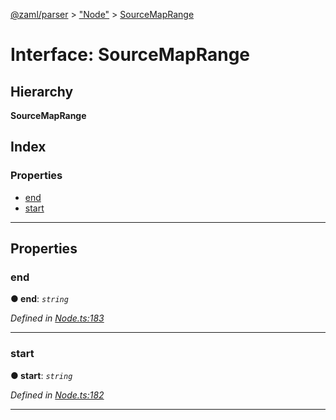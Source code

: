 [@zaml/parser](../README.md) > ["Node"](../modules/_node_.md) > [SourceMapRange](../interfaces/_node_.sourcemaprange.md)

# Interface: SourceMapRange

## Hierarchy

**SourceMapRange**

## Index

### Properties

* [end](_node_.sourcemaprange.md#end)
* [start](_node_.sourcemaprange.md#start)

---

## Properties

<a id="end"></a>

###  end

**● end**: *`string`*

*Defined in [Node.ts:183](https://github.com/nexushubs/zaml-lang/blob/91fabd9/packages/zaml-parser/src/Node.ts#L183)*

___
<a id="start"></a>

###  start

**● start**: *`string`*

*Defined in [Node.ts:182](https://github.com/nexushubs/zaml-lang/blob/91fabd9/packages/zaml-parser/src/Node.ts#L182)*

___


